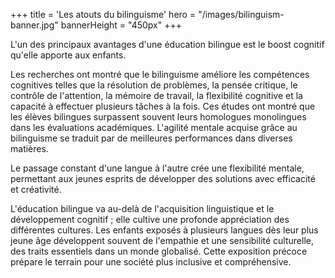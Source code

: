 +++
title = 'Les atouts du bilinguisme'
hero = "/images/bilinguism-banner.jpg"
bannerHeight = "450px"
+++

L'un des principaux avantages d'une éducation bilingue est le boost cognitif qu'elle apporte aux enfants.

Les recherches ont montré que le bilinguisme améliore les compétences cognitives telles que la résolution de problèmes, la pensée critique, le contrôle de l'attention, la mémoire de travail, la flexibilité cognitive et la capacité à effectuer plusieurs tâches à la fois. Ces études ont montré que les élèves bilingues surpassent souvent leurs homologues monolingues dans les évaluations académiques. L'agilité mentale acquise grâce au bilinguisme se traduit par de meilleures performances dans diverses matières.

Le passage constant d'une langue à l'autre crée une flexibilité mentale, permettant aux jeunes esprits de développer des solutions avec efficacité et créativité.

L'éducation bilingue va au-delà de l'acquisition linguistique et le développement cognitif ; elle cultive une profonde appréciation des différentes cultures. Les enfants exposés à plusieurs langues dès leur plus jeune âge développent souvent de l'empathie et une sensibilité culturelle, des traits essentiels dans un monde globalisé. Cette exposition précoce prépare le terrain pour une société plus inclusive et compréhensive.
